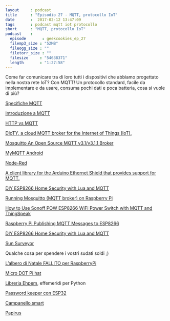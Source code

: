 ```yaml
---
layout     : podcast
title      : "Episodio 27 - MQTT, protocollo IoT" 
date       :  2017-02-12 13:47:09
tags       : podcast mqtt iot protocollo 
short      : "MQTT, protocollo IoT" 
podcast    :
  episode       : geekcookies_ep_27
  filemp3_size : "52MB"
  fileogg_size : ""
  filetorr_size : ""
  filesize     : "54638371"
  length       : "1:27:58"
---
```


Come far comunicare tra di loro tutti i dispositivi che abbiamo progettato nella nostra rete IoT? Con MQTT!
Un protocollo standard, facile da implementare e da usare, consuma pochi dati e poca batteria, cosa si vuole di più?

<!-- more -->

[Specifiche MQTT](https://www.ibm.com/developerworks/webservices/library/ws-mqtt/)

[Introduzione a MQTT](http://www.lucadentella.it/2016/10/24/mqtt-introduzione/)

[HTTP vs MQTT](http://www.html.it/pag/49123/iot-la-scelta-del-protocollo-http-vs-mqtt/)

[DIoTY, a cloud MQTT broker for the Internet of Things (IoT).](http://www.dioty.co/)

[Mosquitto An Open Source MQTT v3.1/v3.1.1 Broker](https://mosquitto.org/)

[MyMQTT Android](https://play.google.com/store/apps/details?id=at.tripwire.mqtt.client)

[Node-Red](http://nodered.org/)

[A client library for the Arduino Ethernet Shield that provides support for MQTT.](http://pubsubclient.knolleary.net/)

[DIY ESP8266 Home Security with Lua and MQTT](https://learn.adafruit.com/diy-esp8266-home-security-with-lua-and-mqtt/overview)

[Running Mosquitto (MQTT broker) on Raspberry Pi](http://www.seeed.cc/project_detail.html?id=1754)

[How to Use Sonoff POW ESP8266 WiFi Power Switch with MQTT and ThingSpeak](http://www.cnx-software.com/2016/12/11/how-to-use-sonoff-pow-esp8266-wifi-power-switch-with-mqtt-and-thingspeak/)

[Raspberry Pi Publishing MQTT Messages to ESP8266](https://randomnerdtutorials.com/raspberry-pi-publishing-mqtt-messages-to-esp8266/)

[DIY ESP8266 Home Security with Lua and MQTT](https://www.academia.edu/27941524/DIY_ESP8266_Home_Security_with_Lua_and_MQTT)

[Sun Surveyor](https://play.google.com/store/apps/details?id=com.ratana.sunsurveyor)


Qualche cosa per spendere i vostri sudati soldi ;)

[L’albero di Natale FALLITO per RaspberryPi](https://thepihut.com/collections/raspberry-pi-store/products/3d-xmas-tree-kit-for-raspberry-pi?variant=27892977745)

[Micro DOT Pi hat](https://thepihut.com/collections/raspberry-pi-store/products/micro-dot-phat)

[Libreria Ehpem](http://rhodesmill.org/pyephem/date.html), effemeridi per Python

[Password keeper con ESP32](https://blog.hackster.io/the-mooltipass-mini-is-a-portable-offline-password-keeper-7e2ecf3cd98)

[Campanello smart](http://www.instructables.com/id/Low-Cost-Arduino-Smart-Doorbell/)

[Papirus](https://thepihut.com/products/papirus-epaper-eink-screen-hat)

